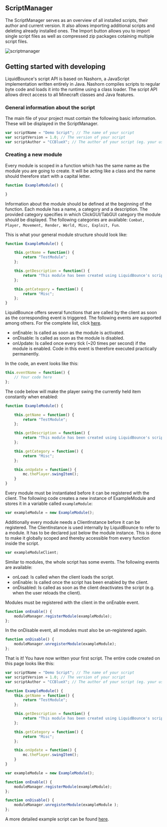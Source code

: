 ## ScriptManager
The ScriptManager serves as an overview of all installed scripts, their author and current version. It also allows importing additional scripts and deleting already installed ones. The Import button allows you to import single script files as well as compressed zip packages cotaining multiple script files.

![scriptmanager]($images$/scriptmanager.png)

## Getting started with developing
LiquidBounce's script API is based on Nashorn, a JavaScript implementation written entirely in Java. Nashorn compiles scripts to regular byte code and loads it into the runtime using a class loader. 
The script API allows direct access to all Minecraft classes and Java features.

### General information about the script
The main file of your project must contain the following basic information. These will be displayed in the ScriptManager.
```js
var scriptName = "Demo Script"; // The name of your script
var scriptVersion = 1.0; // The version of your script 
var scriptAuthor = "CCBlueX"; // The author of your script (eg. your username)
```

### Creating a new module
Every module is scoped in a function which has the same name as the module you are going to create. It will be acting like a class and the name should therefore start with a capital letter. 
```js
function ExampleModule() {

}
```

Information about the module should be defined at the beginning of the function. Each module has a name, a category and a description. The provided category specifies in which ClickGUI/TabGUI category the module should be displayed. The following categories are available: `Combat, Player, Movement, Render, World, Misc, Exploit, Fun`.

This is what your general module structure should look like:
```js
function ExampleModule() {

    this.getName = function() {
        return "TestModule";
    };

    this.getDescription = function() {
        return "This module has been created using LiquidBounce's scripting API.";
    };

    this.getCategory = function() {
        return "Misc";
    };
}
```

LiquidBounce offers several functions that are called by the client as soon as the corresponding event is triggered. The following events are supported among others. For the complete list, click <a href="docs?show=ScriptAPI-Creating%20Modules-Supported%20Events">here</a>.
* onEnable: Is called as soon as the module is activated.
* onDisable: Is called as soon as the module is disabled.
* onUpdate: Is called once every tick (~20 times per second) if the module is enabled. Code in this event is therefore executed practically permanently.

In the code, an event looks like this:
```js
this.eventName = function() {
    // Your code here
};
```

The code below will make the player swing the currently held item constantly when enabled:
```js
function ExampleModule() {

    this.getName = function() {
        return "TestModule";
    };

    this.getDescription = function() {
        return "This module has been created using LiquidBounce's scripting API.";
    };

    this.getCategory = function() {
        return "Misc";
    };

    this.onUpdate = function() {
        mc.thePlayer.swingItem();
    }
}
```

Every module must be instantiated before it can be registered with the client. The following code creates a new instance of ExampleModule and stores it in a variable called `exampleModule`:
```js
var exampleModule = new ExampleModule();
```

Additionally every module needs a ClientInstance before it can be registered. The ClientInstance is used internally by LiquidBounce to refer to a module. It has to be declared just below the module instance. This is done to make it globally scoped and thereby accessible from every function inside the script. 
```js
var exampleModuleClient;
```

Similar to modules, the whole script has some events. The following events are available:
* onLoad: Is called when the client loads the script.
* onEnable: Is called once the script has been enabled by the client.
* onDisabled: Is called as soon as the client deactivates the script (e.g. when the user reloads the client).

Modules must be registered with the client in the onEnable event.
```js
function onEnable() {
    moduleManager.registerModule(exampleModule);
};
```

In the onDisable event, all modules must also be un-registered again.
```js
function onDisable() {
    moduleManager.unregisterModule(exampleModule);
};
```

That is it! You have now written your first script. The entire code created on this page looks like this:
```js
var scriptName = "Demo Script"; // The name of your script
var scriptVersion = 1.0; // The version of your script 
var scriptAuthor = "CCBlueX"; // The author of your script (eg. your username)

function ExampleModule() {
    this.getName = function() {
        return "TestModule";
    };

    this.getDescription = function() {
        return "This module has been created using LiquidBounce's scripting API.";
    };

    this.getCategory = function() {
        return "Misc";
    };

    this.onUpdate = function() {
        mc.thePlayer.swingItem();
    }
}

var exampleModule = new ExampleModule();

function onEnable() {
    moduleManager.registerModule(exampleModule);
};

function onDisable() {
    moduleManager.unregisterModule(exampleModule );
};
```

A more detailed example script can be found [here](https://github.com/CCBlueX/LiquidBounce-ScriptAPI/tree/master/examples/demo).